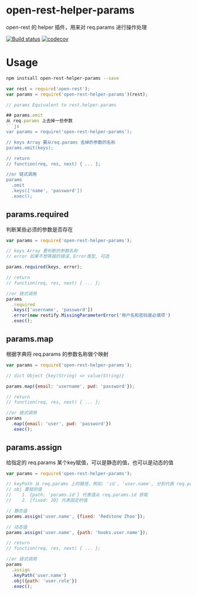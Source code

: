 # open-rest-helper-params

open-rest 的 helper 插件，用来对 req.params 进行操作处理

[![Build status](https://api.travis-ci.org/open-node/open-rest-helper-params.svg?branch=master)](https://travis-ci.org/open-node/open-rest-helper-params)
[![codecov](https://codecov.io/gh/open-node/open-rest-helper-params/branch/master/graph/badge.svg)](https://codecov.io/gh/open-node/open-rest-helper-params)

# Usage

```bash
npm instsall open-rest-helper-params --save
```

```js
var rest = require('open-rest');
var params = require('open-rest-helper-params')(rest);

// params Equivalent to rest.helper.params

## params.omit
从 req.params 上去掉一些参数
```js
var params = require('open-rest-helper-params');

// keys Array 要从req.params 去掉的参数的名称
params.omit(keys);

// return
// function(req, res, next) { ... };

//or 链式调用
params
  .omit
  .keys(['name', 'password'])
  .exec();
```

## params.required
判断某些必须的参数是否存在

```js
var params = require('open-rest-helper-params');

// keys Array 要判断的参数名称
// error 如果不想等报的错误，Error类型, 可选

params.required(keys, error);

// return
// function(req, res, next) { ... };

//or 链式调用
params
  .required
  .keys(['username', 'password'])
  .error(new restify.MissingParameterError('用户名和密码是必填项')
  .exec();
```

## params.map
根据字典将 req.params 的参数名称做个映射

```js
var params = require('open-rest-helper-params');

// dict Object {key(String) => value(String)}

params.map({email: 'username', pwd: 'password'});

// return
// function(req, res, next) { ... };

//or 链式调用
params
  .map({email: 'user', pwd: 'password'})
  .exec();
```

## params.assign
给指定的 req.params 某个key赋值，可以是静态的值，也可以是动态的值

```js
var params = require('open-rest-helper-params');

// keyPath 从 req.params 上的路径，例如: 'id', 'user.name', 分别代表 req.params.id, req.params.user.name
// obj 要赋的值
//    1. {path: 'params.id'} 代表值从 req.params.id 获取
//    2. {fixed: 20} 代表固定的值

// 静态值
params.assign('user.name', {fixed: 'Redstone Zhao'});

// 动态值
params.assign('user.name', {path: 'hooks.user.name'});

// return
// function(req, res, next) { ... };

//or 链式调用
params
  .assign
  .keyPath('user.name')
  .obj({path: 'user.role'})
  .exec();
```
